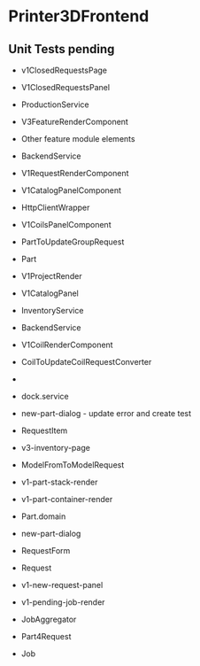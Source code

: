 # Printer3DFrontend

## Unit Tests pending
* v1ClosedRequestsPage
* V1ClosedRequestsPanel
* ProductionService
* V3FeatureRenderComponent
* Other feature module elements
* BackendService
* V1RequestRenderComponent
* V1CatalogPanelComponent
* HttpClientWrapper
* V1CoilsPanelComponent
* PartToUpdateGroupRequest
* Part
* V1ProjectRender
* V1CatalogPanel
* InventoryService
* BackendService
* V1CoilRenderComponent
* CoilToUpdateCoilRequestConverter
* 
* dock.service
* new-part-dialog - update error and create test
* RequestItem
* v3-inventory-page
* ModelFromToModelRequest


* v1-part-stack-render
* v1-part-container-render
* Part.domain
* new-part-dialog

* RequestForm
* Request
* v1-new-request-panel
* v1-pending-job-render
* JobAggregator
* Part4Request
* Job
